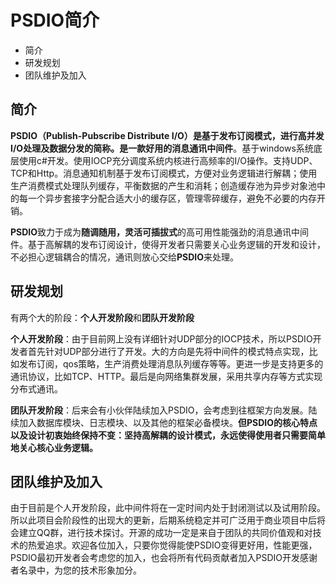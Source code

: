 # PSDIO简介

+ 简介
+ 研发规划
+ 团队维护及加入

## 简介

**PSDIO（Publish-Pubscribe Distribute I/O）**是基于发布订阅模式，进行高并发I/O处理及数据分发的简称。是一款**好用的消息通讯中间件**。基于windows系统底层使用c#开发。使用IOCP充分调度系统内核进行高频率的I/O操作。支持UDP、TCP和Http。消息通知机制基于发布订阅模式，方便对业务逻辑进行解耦；使用生产消费模式处理队列缓存，平衡数据的产生和消耗；创造缓存池为异步对象池中的每一个异步套接字分配合适大小的缓存区，管理零碎缓存，避免不必要的内存开销。

**PSDIO**致力于成为**随调随用，灵活可插拔式**的高可用性能强劲的消息通讯中间件。基于高解耦的发布订阅设计，使得开发者只需要关心业务逻辑的开发和设计，不必担心逻辑耦合的情况，通讯则放心交给**PSDIO**来处理。



## 研发规划

有两个大的阶段：**个人开发阶段**和**团队开发阶段**

**个人开发阶段**：由于目前网上没有详细针对UDP部分的IOCP技术，所以PSDIO开发者首先针对UDP部分进行了开发。大的方向是先将中间件的模式特点实现，比如发布订阅，qos策略，生产消费处理消息队列缓存等等。更进一步是支持更多的通讯协议，比如TCP、HTTP。最后是向网络集群发展，采用共享内存等方式实现分布式通讯。

**团队开发阶段**：后来会有小伙伴陆续加入PSDIO，会考虑到往框架方向发展。陆续加入数据库模块、日志模块、以及其他的框架必备模块。**但PSDIO的核心特点以及设计初衷始终保持不变：坚持高解耦的设计模式，永远使得使用者只需要简单地关心核心业务逻辑。**



## 团队维护及加入

由于目前是个人开发阶段，此中间件将在一定时间内处于封闭测试以及试用阶段。所以此项目会阶段性的出现大的更新，后期系统稳定并可广泛用于商业项目中后将会建立QQ群，进行技术探讨。开源的成功一定是来自于团队的共同价值观和对技术的热爱追求。欢迎各位加入，只要你觉得能使PSDIO变得更好用，性能更强，PSDIO最初开发者会考虑您的加入，也会将所有代码贡献者加入PSDIO开发感谢者名录中，为您的技术形象加分。











